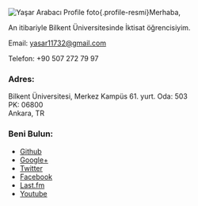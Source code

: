 <!--
.. slug: yasar-arabaci
.. title: Yaşar Arabacı
.. name: Yaşar Arabacı
.. description: Bilkent Üniversitesi iktisat bölümünde lisans öğrencisi. Boş vakitlerinde programcılıkla uğraşır. Python ve C dillerini sever.
.. image: http://ysar.net/images/profil.png
.. url: http://ysar.net/hakkimda.html
.. date: 2013-10-06 15:04
-->
<style>
img.profile-resmi {
	width: 150px;
	float: right;
}
</style>

![Yaşar Arabacı Profile foto](/images/profil.png){.profile-resmi}Merhaba,

An itibariyle <span itemprop="affiliation">Bilkent Üniversitesi</span>nde İktisat <span itemprop="jobTitle">öğrenci</span>siyim.

Email: <span itemprop="email">yasar11732@gmail.com</span>

Telefon: <spam itemprop="telephone">+90 507 272 79 97</span>

### Adres:

<div itemprop="address" itemscope itemtype="http://schema.org/PostalAddress">
    <span itemprop="streetAddress">
		Bilkent Üniversitesi, Merkez Kampüs 61. yurt. Oda: 503
    </span> <br />
	PK: <span itemprop="postalCode">06800</span> <br />
    <span itemprop="addressLocality">Ankara</span>, <span itemprop="addressCountry">TR</span>

  </div>

### Beni Bulun:

 * <a itemprop="sameAs" href="https://github.com/yasar11732" rel="me">Github</a>
 * <a itemprop="sameAs" href="https://plus.google.com/106222124723915853813" rel="me">Google+</a>
 * <a itemprop="sameAs" href="https://twitter.com/y_arabaci" rel="me">Twitter</a>
 * <a itemprop="sameAs" href="https://www.facebook.com/yasar11732" rel="me">Facebook</a>
 * <a itemprop="sameAs" href="http://www.lastfm.com.tr/user/y_arabaci" rel="me">Last.fm</a>
 * <a itemprop="sameAs" href="http://www.youtube.com/user/YasarArabaci" rel="me">Youtube</a>


